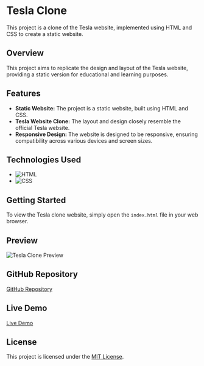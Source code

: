 # Tesla Clone

This project is a clone of the Tesla website, implemented using HTML and CSS to create a static website.

## Overview

This project aims to replicate the design and layout of the Tesla website, providing a static version for educational and learning purposes.

## Features

- **Static Website:** The project is a static website, built using HTML and CSS.
- **Tesla Website Clone:** The layout and design closely resemble the official Tesla website.
- **Responsive Design:** The website is designed to be responsive, ensuring compatibility across various devices and screen sizes.

## Technologies Used
- ![HTML](https://img.shields.io/badge/-HTML-orange?style=flat-square&logo=HTML5&logoColor=white)
- ![CSS](https://img.shields.io/badge/-CSS-blue?style=flat-square&logo=CSS3&logoColor=white)

## Getting Started
To view the Tesla clone website, simply open the `index.html` file in your web browser.

## Preview
![Tesla Clone Preview](preview.png)

## GitHub Repository
[GitHub Repository]([https://github.com/your-username/tesla-clone](https://github.com/MNihal7961/Tesla_Clone))

## Live Demo
[Live Demo](https://your-username.github.io/tesla-clone)

## License
This project is licensed under the [MIT License](LICENSE).
